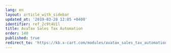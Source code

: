 ```yaml
---
lang: en
layout: article_with_sidebar
updated_at: '2019-03-28 12:05 +0400'
identifier: ref_2c9t4U1l
title: AvaTax Sales Tax Automation
order: 140
published: true
redirect_to: 'https://kb.x-cart.com/modules/avatax_sales_tax_automation/index.html'
---
```

